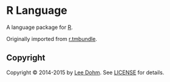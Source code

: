 # R Language

A language package for [R](http://www.r-project.org).

Originally imported from [r.tmbundle](https://github.com/textmate/r.tmbundle).

## Copyright

Copyright &copy; 2014-2015 by [Lee Dohm](https://www.lee-dohm.com). See [LICENSE](https://github.com/lee-dohm/language-r/blob/master/LICENSE.md) for details.
